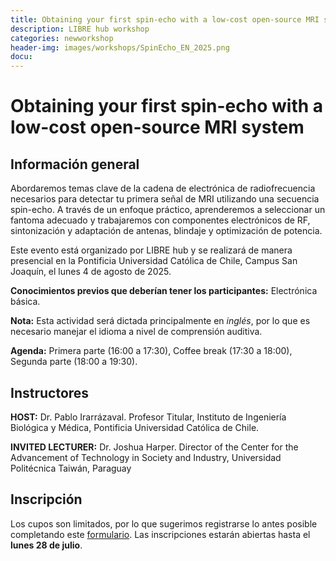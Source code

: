 ```yaml
---
title: Obtaining your first spin-echo with a low-cost open-source MRI system
description: LIBRE hub workshop
categories: newworkshop
header-img: images/workshops/SpinEcho_EN_2025.png
docu: 
---
```


# Obtaining your first spin-echo with a low-cost open-source MRI system

## Información general

Abordaremos temas clave de la cadena de electrónica de radiofrecuencia necesarios para detectar tu primera señal de MRI utilizando una secuencia spin-echo. A través de un enfoque práctico, aprenderemos a seleccionar un fantoma adecuado y trabajaremos con componentes electrónicos de RF, sintonización y adaptación de antenas, blindaje y optimización de potencia.

Este evento está organizado por LIBRE hub y se realizará de manera presencial en la Pontificia Universidad Católica de Chile, Campus San Joaquín, el lunes 4 de agosto de 2025.

**Conocimientos previos que deberían tener los participantes:** Electrónica básica.

**Nota:** Esta actividad será dictada principalmente en _inglés_, por lo que es necesario manejar el idioma a nivel de comprensión auditiva.

**Agenda:** Primera parte (16:00 a 17:30), Coffee break (17:30 a 18:00), Segunda parte (18:00 a 19:30).

## Instructores

**HOST:** Dr. Pablo Irarrázaval. Profesor Titular, Instituto de Ingeniería Biológica y Médica, Pontificia Universidad Católica de Chile.

**INVITED LECTURER:**  Dr. Joshua Harper. Director of the Center for the Advancement of Technology in Society and Industry, Universidad Politécnica Taiwán, Paraguay

## Inscripción

Los cupos son limitados, por lo que sugerimos registrarse lo antes posible completando este [formulario](https://docs.google.com/forms/d/e/1FAIpQLSd5rhw-gmrYHf-UxecRKFal0eZMdPABExGfYX4HxMZ0R2U7FA/viewform). Las inscripciones estarán abiertas hasta el **lunes 28 de julio**.